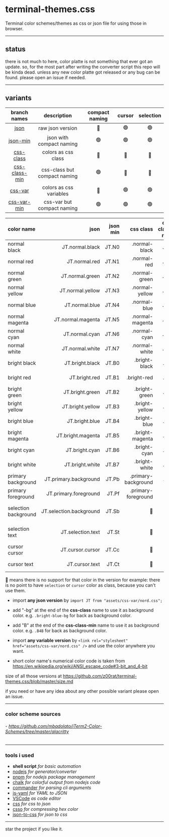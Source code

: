 # terminal-themes.css

Terminal color schemes/themes as css or json file for using those in browser.

---

## status

there is not much to here,
color platte is not something that ever got an update.
so, for the most part after writing the converter script this repo will be kinda dead.
unless any new color platte got released or any bug can be found.
please open an issue if needed.

---

## variants

|                                   branch names                                    |         description          | compact naming | cursor | selection |
| :-------------------------------------------------------------------------------: | :--------------------------: | :------------: | :----: | :-------: |
|          [json](https://github.com/z00rat/terminal-themes.css/tree/json)          |       raw json version       |       🔴       |   🟢   |    🟢     |
|      [json-min](https://github.com/z00rat/terminal-themes.css/tree/json-min)      |   json with compact naming   |       🟢       |   🟢   |    🟢     |
|     [css-class](https://github.com/z00rat/terminal-themes.css/tree/css-class)     |     colors as css class      |       🔴       |   🔴   |    🔴     |
| [css-class-min](https://github.com/z00rat/terminal-themes.css/tree/css-class-min) | css-class but compact naming |       🟢       |   🔴   |    🔴     |
|       [css-var](https://github.com/z00rat/terminal-themes.css/tree/css-var)       |   colors as css variables    |       🔴       |   🟢   |    🟢     |
|   [css-var-min](https://github.com/z00rat/terminal-themes.css/tree/css-var-min)   |  css-var but compact naming  |       🟢       |   🟢   |    🟢     |

| color name           |                    json | json min |           css class | css class min |                css var | css var min |
| :------------------- | ----------------------: | -------: | ------------------: | ------------: | ---------------------: | ----------: |
| normal black         |         JT.normal.black |    JT.N0 |       .normal-black |           .N0 |         --normal-black |        --N0 |
| normal red           |           JT.normal.red |    JT.N1 |         .normal-red |           .N1 |           --normal-red |        --N1 |
| normal green         |         JT.normal.green |    JT.N2 |       .normal-green |           .N2 |         --normal-green |        --N2 |
| normal yellow        |        JT.normal.yellow |    JT.N3 |      .normal-yellow |           .N3 |        --normal-yellow |        --N3 |
| normal blue          |          JT.normal.blue |    JT.N4 |        .normal-blue |           .N4 |          --normal-blue |        --N4 |
| normal magenta       |       JT.normal.magenta |    JT.N5 |     .normal-magenta |           .N5 |       --normal-magenta |        --N5 |
| normal cyan          |          JT.normal.cyan |    JT.N6 |        .normal-cyan |           .N6 |          --normal-cyan |        --N6 |
| normal white         |         JT.normal.white |    JT.N7 |       .normal-white |           .N7 |         --normal-white |        --N7 |
| bright black         |         JT.bright.black |    JT.B0 |       .bright-black |           .B0 |         --bright-black |        --B0 |
| bright red           |           JT.bright.red |    JT.B1 |         .bright-red |           .B1 |           --bright-red |        --B1 |
| bright green         |         JT.bright.green |    JT.B2 |       .bright-green |           .B2 |         --bright-green |        --B2 |
| bright yellow        |        JT.bright.yellow |    JT.B3 |      .bright-yellow |           .B3 |        --bright-yellow |        --B3 |
| bright blue          |          JT.bright.blue |    JT.B4 |        .bright-blue |           .B4 |          --bright-blue |        --B4 |
| bright magenta       |       JT.bright.magenta |    JT.B5 |     .bright-magenta |           .B5 |       --bright-magenta |        --B5 |
| bright cyan          |          JT.bright.cyan |    JT.B6 |        .bright-cyan |           .B6 |          --bright-cyan |        --B6 |
| bright white         |         JT.bright.white |    JT.B7 |       .bright-white |           .B7 |         --bright-white |        --B7 |
| primary background   |   JT.primary.background |    JT.Pb | .primary-background |           .Pb |   --primary-background |        --Pb |
| primary foreground   |   JT.primary.foreground |    JT.Pf | .primary-foreground |           .Pf |   --primary-foreground |        --Pf |
| selection background | JT.selection.background |    JT.Sb |                  🚫 |            🚫 | --selection-background |        --Sb |
| selection text       |       JT.selection.text |    JT.St |                  🚫 |            🚫 |       --selection-text |        --St |
| cursor cursor        |        JT.cursor.cursor |    JT.Cc |                  🚫 |            🚫 |        --cursor-cursor |        --Cc |
| cursor text          |          JT.cursor.text |    JT.Ct |                  🚫 |            🚫 |          --cursor-text |        --Ct |

🚫 means there is no support for that color in the version
for example: there is no point to have `selection` or `cursor` color as class, because you can't use them.

- import **any json version** by `import JT from "assets/css-var/nord.css";`
- add "-bg" at the end of the **css-class** name to use it as background color. e.g. `.bright-blue-bg` for back as background color.
- add "B" at the end of the **css-class-min** name to use it as background color. e.g. `.B4B` for back as background color.
- import **any variable version** by `<link rel="stylesheet" href="assets/css-var/nord.css" />` and use the color anywhere you want.

- short color name's numerical color code is taken from https://en.wikipedia.org/wiki/ANSI_escape_code#3-bit_and_4-bit

size of all those versions at https://github.com/z00rat/terminal-themes.css/blob/master/size.md

if you need or have any idea about any other possible variant please open an issue.

---

### color scheme sources

###### - https://github.com/mbadolato/iTerm2-Color-Schemes/tree/master/alacritty

---

### tools i used

- **shell script** _for basic automation_
- [nodejs](https://nodejs.org) _for generator/converter_
- [pnpm](https://pnpm.io) _for nodejs package management_
- [chalk](https://www.npmjs.com/package/chalk) _for colorful output from nodejs code_
- [commander](https://www.npmjs.com/package/commander) _for parsing cli arguments_
- [js-yaml](https://www.npmjs.com/package/js-yaml) _for YAML to JSON_
- [VSCode](https://code.visualstudio.com/) _as code editor_
- [css](https://www.npmjs.com/package/css) _for css to json_
- [csso](https://www.npmjs.com/package/csso) _for compressing hex color_
- [json-to-css](https://www.npmjs.com/package/json-to-css) _for json to css_

---

star the project if you like it.
